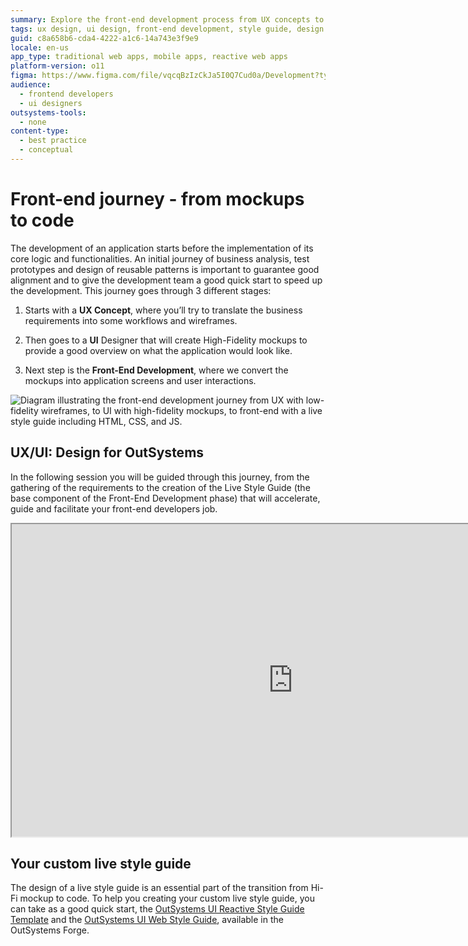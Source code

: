 ```yaml
---
summary: Explore the front-end development process from UX concepts to code implementation using OutSystems 11 (O11) in this detailed guide.
tags: ux design, ui design, front-end development, style guide, design systems
guid: c8a658b6-cda4-4222-a1c6-14a743e3f9e9
locale: en-us
app_type: traditional web apps, mobile apps, reactive web apps
platform-version: o11
figma: https://www.figma.com/file/vqcqBzIzCkJa5I0Q7Cud0a/Development?type=design&node-id=342%3A257&mode=design&t=rfzYRycSnszPZJdp-1
audience:
  - frontend developers
  - ui designers
outsystems-tools:
  - none
content-type:
  - best practice
  - conceptual
---
```

# Front-end journey - from mockups to code

The development of an application starts before the implementation of its core logic and functionalities. An initial journey of business analysis, test prototypes and design of reusable patterns is important to guarantee good alignment and to give the development team a good quick start to speed up the development.
This journey goes through 3 different stages:

1. Starts with a **UX Concept**, where you’ll try to translate the business requirements into some workflows and wireframes.

1. Then goes to a **UI** Designer that will create High-Fidelity mockups to provide a good overview on what the application would look like.

1. Next step is the **Front-End Development**, where we convert the mockups into application screens and user interactions.

![Diagram illustrating the front-end development journey from UX with low-fidelity wireframes, to UI with high-fidelity mockups, to front-end with a live style guide including HTML, CSS, and JS.](images/front-end-journey.png "Front-End Development Journey")


## UX/UI: Design for OutSystems

In the following session you will be guided through this journey, from the gathering of the requirements to the creation of the Live Style Guide (the base component of the Front-End Development phase) that will accelerate, guide and facilitate your front-end developers job.

<iframe markdown="1" width="900" height="500"
src="https://www.youtube.com/embed/8ih45xQm8Gs">
</iframe>

## Your custom live style guide

The design of a live style guide is an essential part of the transition from Hi-Fi mockup to code. To help you creating your custom live style guide, you can take as a good quick start, the [OutSystems UI Reactive Style Guide Template](https://www.outsystems.com/forge/component-overview/7526/outsystems-ui-reactive-style-guide-template) and the [OutSystems UI Web Style Guide](https://www.outsystems.com/forge/component-overview/5119/outsystems-ui-style-guide), available in the OutSystems Forge.

